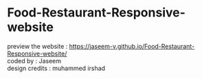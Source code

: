 # Food-Restaurant-Responsive-website

preview the website : https://jaseem-v.github.io/Food-Restaurant-Responsive-website/                                        
coded by : Jaseem                                     
design credits : muhammed irshad
